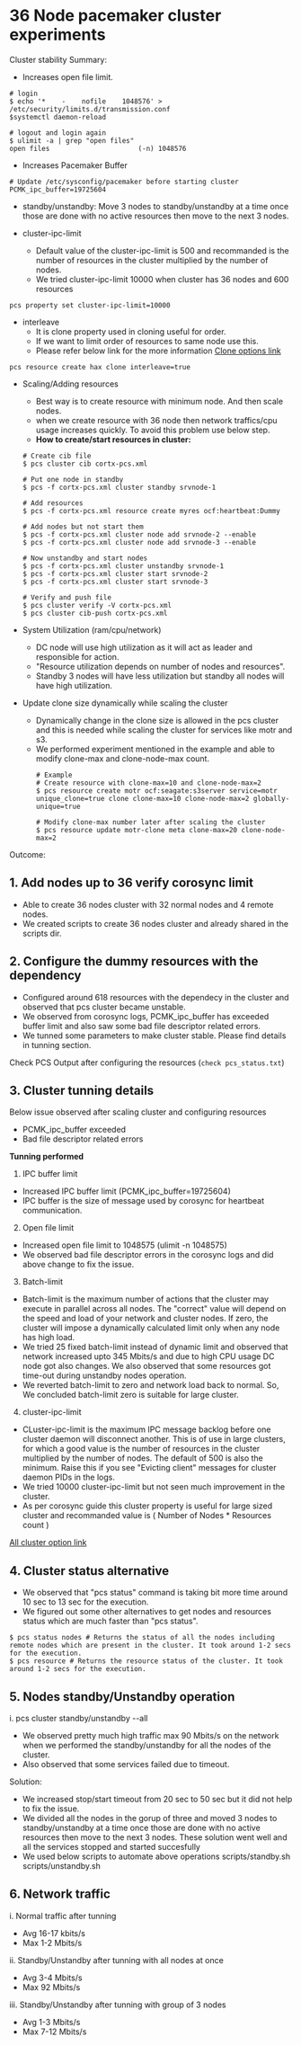 # 36 Node pacemaker cluster experiments

Cluster stability Summary:
- Increases open file limit.
```
# login
$ echo '*    -    nofile    1048576' > /etc/security/limits.d/transmission.conf
$systemctl daemon-reload

# logout and login again
$ ulimit -a | grep "open files"
open files                      (-n) 1048576
```

- Increases Pacemaker Buffer
```
# Update /etc/sysconfig/pacemaker before starting cluster
PCMK_ipc_buffer=19725604
```

- standby/unstandby: Move 3 nodes to standby/unstandby at a time once those are done with no active resources then move to the next 3 nodes.

- cluster-ipc-limit
  - Default value of the cluster-ipc-limit is 500 and recommanded is the number of resources in the cluster multiplied by the number of nodes.
  - We tried cluster-ipc-limit 10000 when cluster has 36 nodes and 600 resources

```
pcs property set cluster-ipc-limit=10000
```

- interleave
  - It is clone property used in cloning useful for order.
  - If we want to limit order of resources to same node use this.
  - Please refer below link for the more information
  [Clone options link](https://clusterlabs.org/pacemaker/doc/en-US/Pacemaker/1.1/html/Pacemaker_Explained/_clone_options.html)
```
pcs resource create hax clone interleave=true
```

- Scaling/Adding resources
  - Best way is to create resource with minimum node. And then scale nodes.
  - when we create resource with 36 node then network traffics/cpu usage increases quickly. To avoid this problem use below step.
  - **How to create/start resources in cluster:**
  ```
  # Create cib file
  $ pcs cluster cib cortx-pcs.xml

  # Put one node in standby
  $ pcs -f cortx-pcs.xml cluster standby srvnode-1

  # Add resources
  $ pcs -f cortx-pcs.xml resource create myres ocf:heartbeat:Dummy

  # Add nodes but not start them
  $ pcs -f cortx-pcs.xml cluster node add srvnode-2 --enable
  $ pcs -f cortx-pcs.xml cluster node add srvnode-3 --enable

  # Now unstandby and start nodes
  $ pcs -f cortx-pcs.xml cluster unstandby srvnode-1
  $ pcs -f cortx-pcs.xml cluster start srvnode-2
  $ pcs -f cortx-pcs.xml cluster start srvnode-3

  # Verify and push file
  $ pcs cluster verify -V cortx-pcs.xml
  $ pcs cluster cib-push cortx-pcs.xml
  ```

- System Utilization (ram/cpu/network)
  - DC node will use high utilization as it will act as leader and responsible for action.
  - "Resource utilization depends on number of nodes and resources".
  - Standby 3 nodes will have less utilization but standby all nodes will have high utilization.

- Update clone size dynamically while scaling the cluster
  - Dynamically change in the clone size is allowed in the pcs cluster and this is needed while scaling the cluster for services like motr and s3.
  - We performed experiment mentioned in the example and able to modify clone-max and clone-node-max count.
    ```
    # Example
    # Create resource with clone-max=10 and clone-node-max=2
    $ pcs resource create motr ocf:seagate:s3server service=motr unique_clone=true clone clone-max=10 clone-node-max=2 globally-unique=true

    # Modify clone-max number later after scaling the cluster
    $ pcs resource update motr-clone meta clone-max=20 clone-node-max=2
    ```

Outcome:

## 1. Add nodes up to 36 verify corosync limit
- Able to create 36 nodes cluster with 32 normal nodes and 4 remote nodes.
- We created scripts to create 36 nodes cluster and already shared in the scripts dir.

## 2. Configure the dummy resources with the dependency
- Configured around 618 resources with the dependecy in the cluster and observed that pcs cluster became unstable.
- We observed from corosync logs, PCMK_ipc_buffer has exceeded buffer limit and also saw some bad file descriptor related errors.
- We tunned some parameters to make cluster stable. Please find details in tunning section.

Check PCS Output after configuring the resources (`check pcs_status.txt`)

## 3. Cluster tunning details

Below issue observed after scaling cluster and configuring resources
- PCMK_ipc_buffer exceeded
- Bad file descriptor related errors

**Tunning performed**
1. IPC buffer limit
- Increased IPC buffer limit (PCMK_ipc_buffer=19725604)
- IPC buffer is the size of message used by corosync for heartbeat communication.

2. Open file limit
- Increased open file limit to 1048575 (ulimit -n 1048575)
- We observed bad file descriptor errors in the corosync logs and did above change to fix the issue.

3. Batch-limit
- Batch-limit is the maximum number of actions that the cluster may execute in parallel across all nodes. The "correct" value will depend on the speed and load of your network and cluster nodes. If zero, the cluster will impose a dynamically calculated limit only when any node has high load.
- We tried 25 fixed batch-limit instead of dynamic limit and observed that network increased upto 345 Mbits/s and due to high CPU usage DC node got also changes. We also observed that some resources got time-out during unstandby nodes operation.
- We reverted batch-limit to zero and network load back to normal. So, We concluded batch-limit zero is suitable for large cluster.

4. cluster-ipc-limit
- CLuster-ipc-limit is the maximum IPC message backlog before one cluster daemon will disconnect another. This is of use in large clusters, for which a good value is the number of resources in the cluster multiplied by the number of nodes. The default of 500 is also the minimum. Raise this if you see "Evicting client" messages for cluster daemon PIDs in the logs.
- We tried 10000 cluster-ipc-limit but not seen much improvement in the cluster.
- As per corosync guide this cluster property is useful for large sized cluster and recommanded value is ( Number of Nodes * Resources count )

[All cluster option link](https://clusterlabs.org/pacemaker/doc/en-US/Pacemaker/1.1/html/Pacemaker_Explained/s-cluster-options.html)
## 4. Cluster status alternative
- We observed that "pcs status" command is taking bit more time around 10 sec to 13 sec for the execution.
- We figured out some other alternatives to get nodes and resources status which are much faster than "pcs status".

```
$ pcs status nodes # Returns the status of all the nodes including remote nodes which are present in the cluster. It took around 1-2 secs for the execution.
$ pcs resource # Returns the resource status of the cluster. It took around 1-2 secs for the execution.
```


 ## 5. Nodes standby/Unstandby operation

i. pcs cluster standby/unstandby --all
- We observed pretty much high traffic max 90 Mbits/s on the network when we performed the standby/unstandby for all the nodes of the cluster.
- Also observed that some services failed due to timeout.

Solution:
- We increased stop/start timeout from 20 sec to 50 sec but it did not help to fix the issue.
- We divided all the nodes in the gorup of three and moved 3 nodes to standby/unstandby at a time once those are done with no active resources then move to the next 3 nodes. These solution went well and all the services stopped and started succesfully
- We used below scripts to automate above operations
scripts/standby.sh
scripts/unstandby.sh

## 6. Network traffic

i. Normal traffic after tunning
- Avg 16-17 kbits/s
- Max 1-2 Mbits/s

ii. Standby/Unstandby after tunning with all nodes at once
- Avg 3-4 Mbits/s
- Max 92 Mbits/s

iii. Standby/Unstandby after tunning with group of 3 nodes
- Avg 1-3 Mbits/s
- Max 7-12 Mbits/s
